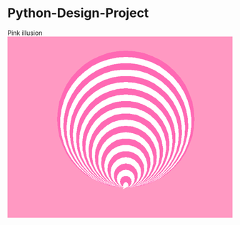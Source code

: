 # Python-Design-Project
<hl>Pink illusion</hl>
<img src= "https://github.com/Faithrobinson/Python-Design-Project/blob/master/Capture.PNG">
